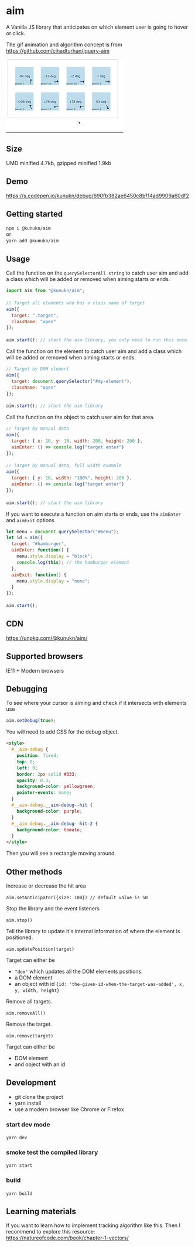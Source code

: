 # aim

A Vanilla JS library that anticipates on which element user is going to hover or click.

The gif animation and algorithm concept is from https://github.com/cihadturhan/jquery-aim

![test](img/demo.gif "lorem")

## Size

UMD minified 4.7kb, gzipped minified 1.9kb

## Demo

https://s.codepen.io/kunukn/debug/690fb382ae6450c8bf14ad9909a60df2

## Getting started

`npm i @kunukn/aim`<br>
or<br>
`yarn add @kunukn/aim`

## Usage

Call the function on the `querySelectorAll string` to catch user aim and add a class which will be added or removed when aiming starts or ends.

```javascript
import aim from "@kunukn/aim";

// Target all elements who has a class name of target
aim({
  target: ".target",
  className: "open"
});

aim.start(); // start the aim library, you only need to run this once.
```

Call the function on the element to catch user aim and add a class which will be added or removed when aiming starts or ends.

```javascript
// Target by DOM element
aim({
  target: document.querySelector("#my-element"),
  className: "open"
});

aim.start(); // start the aim library
```

Call the function on the object to catch user aim for that area.

```js
// Target by manual data
aim({
  target: { x: 10, y: 10, width: 200, height: 200 },
  aimEnter: () => console.log("target enter")
});

// Target by manual data, full width example
aim({
  target: { y: 10, width: "100%", height: 200 },
  aimEnter: () => console.log("target enter")
});

aim.start(); // start the aim library
```

If you want to execute a function on aim starts or ends, use the `aimEnter` and `aimExit` options

```javascript
let menu = document.querySelector("#menu");
let id = aim({
  target: "#hamburger",
  aimEnter: function() {
    menu.style.display = "block";
    console.log(this); // the hamburger element
  },
  aimExit: function() {
    menu.style.display = "none";
  }
});

aim.start();
```

## CDN

https://unpkg.com/@kunukn/aim/

## Supported browsers

IE11 + Modern browsers

## Debugging

To see where your cursor is aiming and check if it intersects with elements use

```javascript
aim.setDebug(true);
```

You will need to add CSS for the debug object.

```html
<style>
  #__aim-debug {
    position: fixed;
    top: 0;
    left: 0;
    border: 2px solid #333;
    opacity: 0.3;
    background-color: yellowgreen;
    pointer-events: none;
  }
  #__aim-debug.__aim-debug--hit {
    background-color: purple;
  }
  #__aim-debug.__aim-debug--hit-2 {
    background-color: tomato;
  }
</style>
```

Then you will see a rectangle moving around.

## Other methods

Increase or decrease the hit area

`aim.setAnticipator({size: 100}) // default value is 50`

Stop the library and the event listeners

`aim.stop()`


Tell the library to update it's internal information of where the element is positioned.

`aim.updatePosition(target)`

Target can either be

- `"dom"` which updates all the DOM elements positions.
- a DOM element
- an object with id `{id: 'the-given-id-when-the-target-was-added', x, y, width, height}`

Remove all targets.

`aim.removeAll()` 

Remove the target.

`aim.remove(target)` 

Target can either be

- DOM element
- and object with an id

## Development

- git clone the project
- yarn install
- use a modern browser like Chrome or Firefox

### start dev mode

`yarn dev`

### smoke test the compiled library

`yarn start`

### build

`yarn build`

## Learning materials

If you want to learn how to implement tracking algorithm like this. Then I recommend to explore this resource:
https://natureofcode.com/book/chapter-1-vectors/
